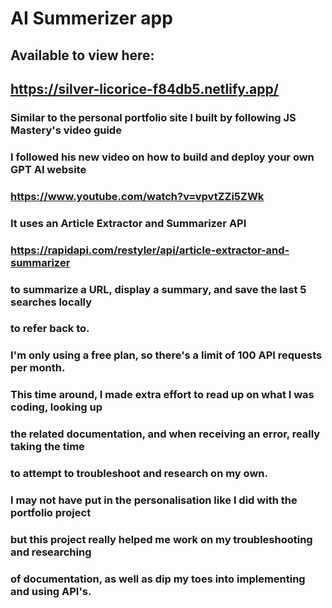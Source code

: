 # AI Summerizer app

## Available to view here:
## https://silver-licorice-f84db5.netlify.app/

### Similar to the personal portfolio site I built by following JS Mastery's video guide
### I followed his new video on how to build and deploy your own GPT AI website
### https://www.youtube.com/watch?v=vpvtZZi5ZWk

### It uses an Article Extractor and Summarizer API
### https://rapidapi.com/restyler/api/article-extractor-and-summarizer
### to summarize a URL, display a summary, and save the last 5 searches locally
### to refer back to.
### I'm only using a free plan, so there's a limit of 100 API requests per month.

### This time around, I made extra effort to read up on what I was coding, looking up
### the related documentation, and when receiving an error, really taking the time
### to attempt to troubleshoot and research on my own.

### I may not have put in the personalisation like I did with the portfolio project
### but this project really helped me work on my troubleshooting and researching
### of documentation, as well as dip my toes into implementing and using API's.